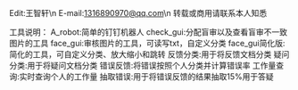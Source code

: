 Edit:王智轩\n
E-mail:1316890970@qq.com\n
转载或商用请联系本人知悉

工具说明：
A_robot:简单的钉钉机器人
check_gui:分配盲审以及查看盲审不一致图片的工具
face_gui:审核图片的工具，可读写txt，自定义分类
face_gui简化版:简化的工具，可自定义分类、放大缩小和跳转
反馈分类:用于将反馈文档分类
疑问分类:用于将疑问文档分类
错误反馈:将错误按照个人分类并计算错误率
工作量查询:实时查询个人的工作量
抽取错误:用于将错误反馈的结果抽取15%用于答疑
